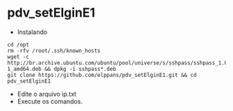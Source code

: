 # pdv_setElginE1

- Instalando  

```
cd /opt
rm -rfv /root/.ssh/known_hosts
wget -c http://br.archive.ubuntu.com/ubuntu/pool/universe/s/sshpass/sshpass_1.05-1_amd64.deb && dpkg -i sshpass*.deb
git clone https://github.com/elppans/pdv_setElginE1.git && cd pdv_setElginE1
```
- Edite o arquivo ip.txt
- Execute os comandos.